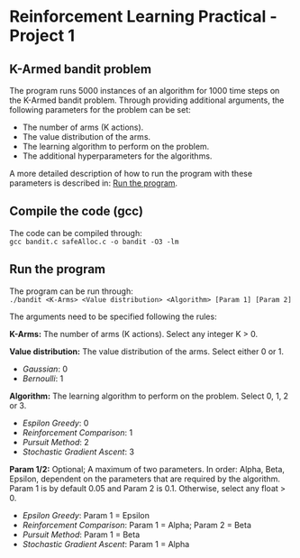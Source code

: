 # Reinforcement Learning Practical - Project 1
## K-Armed bandit problem  
The program runs 5000 instances of an algorithm for 1000 time steps on the K-Armed bandit problem.
Through providing additional arguments, the following parameters for the problem can be set:
* The number of arms (K actions).
* The value distribution of the arms.
* The learning algorithm to perform on the problem.
* The additional hyperparameters for the algorithms.

A more detailed description of how to run the program with these parameters is described in: [Run the program](#run-the-program).

## Compile the code (gcc)
The code can be compiled through:  
`gcc bandit.c safeAlloc.c -o bandit -O3 -lm`

## Run the program
The program can be run through:  
`./bandit <K-Arms> <Value distribution> <Algorithm> [Param 1] [Param 2]`

The arguments need to be specified following the rules:

**K-Arms:** The number of arms (K actions). Select any integer K > 0.

**Value distribution:** The value distribution of the arms. Select either 0 or 1.
* _Gaussian_: 0
* _Bernoulli_: 1

**Algorithm:** The learning algorithm to perform on the problem. Select 0, 1, 2 or 3.
* _Espilon Greedy_: 0
* _Reinforcement Comparison_: 1
* _Pursuit Method_: 2
* _Stochastic Gradient Ascent_: 3

**Param 1/2:** Optional; A maximum of two parameters. In order: Alpha, Beta, Epsilon, dependent on the parameters that are required by the algorithm. Param 1 is by default 0.05 and Param 2 is 0.1. Otherwise, select any float > 0.
* _Epsilon Greedy_: Param 1 = Epsilon
* _Reinforcement Comparison_: Param 1 = Alpha; Param 2 = Beta
* _Pursuit Method_: Param 1 = Beta
* _Stochastic Gradient Ascent_: Param 1 = Alpha